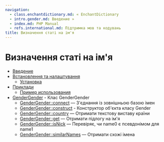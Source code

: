 ```yaml
---
navigation:
  - class.enchantdictionary.md: « EnchantDictionary
  - intro.gender.md: Введение »
  - index.md: PHP Manual
  - refs.international.md: Підтримка мов та кодувань
title: Визначення статі на ім'я
---
```

# Визначення статі на ім'я

-   [Введение](intro.gender.md)
-   [Встановлення та налаштування](gender.setup.md)
    -   [Установка](gender.installation.md)
-   [Приклади](gender.examples.md)
    -   [Пример использования](gender.example.admin.md)
-   [GenderGender](class.gender.md) - Клас GenderGender
    -   [GenderGender::connect](gender-gender.connect.md) — З'єднання із зовнішньою базою імен
    -   [GenderGender::construct](gender-gender.construct.md) - Конструктор об'єкта класу Gender
    -   [GenderGender::country](gender-gender.country.md) — Отримати текстову виставу країни
    -   [GenderGender::get](gender-gender.get.md) — Отримати підлогу на ім'я
    -   [GenderGender::isNick](gender-gender.isnick.md) — Перевіряє, чи name0 є псевдонімом для name1
    -   [GenderGender::similarNames](gender-gender.similarnames.md) — Отримати схожі імена
